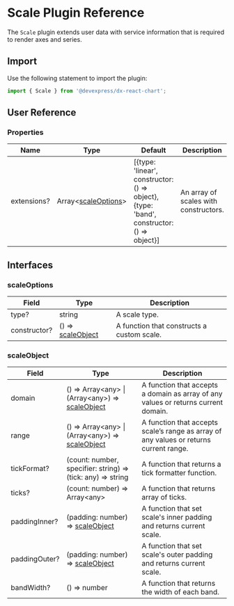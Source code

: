 # Scale Plugin Reference

The `Scale` plugin extends user data with service information that is required to render axes and series.

## Import

Use the following statement to import the plugin:

```js
import { Scale } from '@devexpress/dx-react-chart';
```

## User Reference

### Properties

Name | Type | Default | Description
-----|------|---------|------------
extensions? | Array&lt;[scaleOptions](#scaleoptions)&gt; | [{type: 'linear', constructor: () => object}, {type: 'band', constructor: () => object}] | An array of scales with constructors.

## Interfaces

### scaleOptions

Field | Type | Description
------|------|------------
type? | string | A scale type.
constructor? | () => [scaleObject](#scaleobject) | A function that constructs a custom scale.

### scaleObject

Field | Type | Description
------|------|------------
domain | () => Array&lt;any&gt; &#124; (Array&lt;any&gt;) => [scaleObject](#scaleobject) | A function that accepts a domain as array of any values or returns current domain.
range | () => Array&lt;any&gt; &#124; (Array&lt;any&gt;) => [scaleObject](#scaleobject) | A function that accepts scale’s range as array of any values or returns current range.
tickFormat? | (count: number, specifier: string) => (tick: any) => string | A function that returns a tick formatter function.
ticks? | (count: number) => Array&lt;any&gt; | A function that returns array of ticks.
paddingInner? | (padding: number) => [scaleObject](#scaleobject) | A function that set scale's inner padding and returns current scale.
paddingOuter? | (padding: number) => [scaleObject](#scaleobject) | A function that set scale's outer padding and returns current scale.
bandWidth? | () => number | A function that returns the width of each band.
